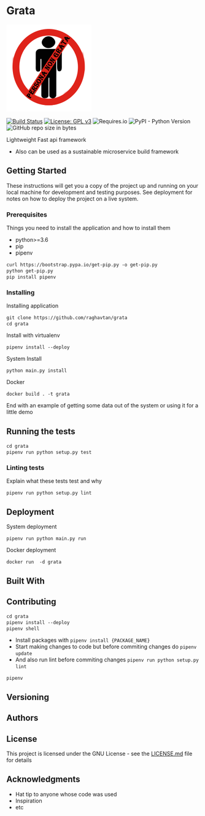 # Grata 

![Alt text](docs/logo.gif?raw=true "grata")

[![Build Status](https://travis-ci.com/raghavtan/grata.svg?branch=master)](https://travis-ci.com/raghavtan/grata)
[![License: GPL v3](https://img.shields.io/badge/License-GPLv3-blue.svg)](https://www.gnu.org/licenses/gpl-3.0)
![Requires.io](https://img.shields.io/requires/:service/:user/:repo.svg)
![PyPI - Python Version](https://img.shields.io/pypi/pyversions/Django.svg)
![GitHub repo size in bytes](https://img.shields.io/github/repo-size/badges/shields.svg)


Lightweight Fast api framework
- Also can be used as a sustainable microservice build framework

## Getting Started

These instructions will get you a copy of the project up and running on your local machine for development and testing purposes. See deployment for notes on how to deploy the project on a live system.

### Prerequisites

Things you need to install the application and how to install them
- python>=3.6
- pip
- pipenv

```
curl https://bootstrap.pypa.io/get-pip.py -o get-pip.py
python get-pip.py
pip install pipenv
```

### Installing

Installing application 

```
git clone https://github.com/raghavtan/grata
cd grata
```
Install with virtualenv
```
pipenv install --deploy
```
System Install
```
python main.py install
```
Docker 
```$xslt
docker build . -t grata
```

End with an example of getting some data out of the system or using it for a little demo

## Running the tests

```$xslt
cd grata
pipenv run python setup.py test
```

### Linting tests

Explain what these tests test and why

```
pipenv run python setup.py lint
```

## Deployment
System deployment 
```$xslt
pipenv run python main.py run
```
Docker deployment
```$xslt
docker run  -d grata
```
## Built With


## Contributing

```$xslt
cd grata
pipenv install --deploy
pipenv shell
```
- Install packages with ```pipenv install {PACKAGE_NAME}```
- Start making changes to code but before commiting changes do ```pipenv update```
- And also run lint before commiting changes ```pipenv run python setup.py lint```
```$xslt
pipenv 
```

## Versioning


## Authors


## License

This project is licensed under the GNU License - see the [LICENSE.md](LICENSE.md) file for details

## Acknowledgments

* Hat tip to anyone whose code was used
* Inspiration
* etc
